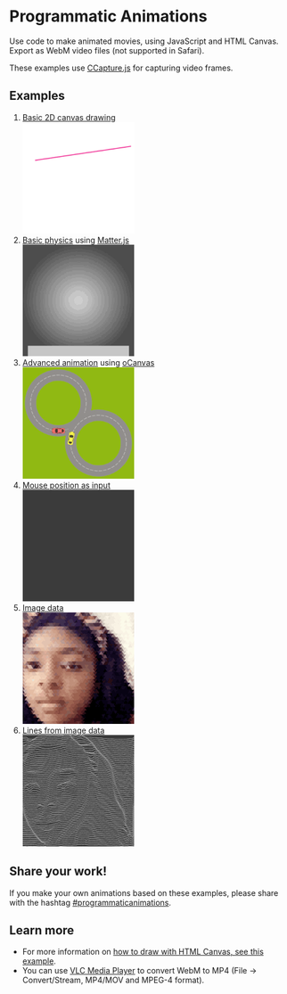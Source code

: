 # Programmatic Animations

Use code to make animated movies, using JavaScript and HTML Canvas. Export as WebM video files (not supported in Safari).

These examples use [CCapture.js](https://github.com/spite/ccapture.js) for capturing video frames.


## Examples

1. [Basic 2D canvas drawing](https://tomsoderlund.github.io/programmatic-animations-with-ccapture/01-basics/)  
![Example](01-basics/example.gif)
2. [Basic physics](https://tomsoderlund.github.io/programmatic-animations-with-ccapture/02-basic-physics/) using [Matter.js](http://brm.io/matter-js/)  
![Example](02-basic-physics/example.gif)
3. [Advanced animation](https://tomsoderlund.github.io/programmatic-animations-with-ccapture/03-advanced-animation/) using [oCanvas](http://ocanvas.org)  
![Example](03-advanced-animation/example.gif)
4. [Mouse position as input](https://tomsoderlund.github.io/programmatic-animations-with-ccapture/04-mouse/)  
![Example](04-mouse/example.gif)
5. [Image data](https://tomsoderlund.github.io/programmatic-animations-with-ccapture/05-image-data/)  
![Example](05-image-data/example.gif)
6. [Lines from image data](https://tomsoderlund.github.io/programmatic-animations-with-ccapture/06-lines/)  
![Example](06-lines/example.gif)


## Share your work!

If you make your own animations based on these examples, please share with the hashtag [#programmaticanimations](https://www.instagram.com/explore/tags/programmaticanimations/).


## Learn more

- For more information on [how to draw with HTML Canvas, see this example](https://codepen.io/tomsoderlund/pen/Gdjrdx).
- You can use [VLC Media Player](https://www.videolan.org) to convert WebM to MP4 (File → Convert/Stream, MP4/MOV and MPEG-4 format).

